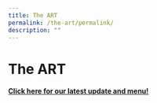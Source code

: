 ```yaml
---
title: The ART
permalink: /the-art/permalink/
description: ""
---
```

The ART
=======


#### [Click here for our latest update and menu!](https://go.gov.sg/apstheart-menu)